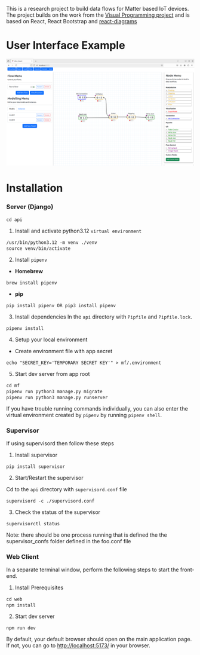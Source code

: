 This is a research project to build data flows for Matter based IoT devices. The project builds on the work from the [Visual Programming project](https://github.com/PyWorkflowApp/visual-programming) and is based on React, React Bootstrap and [react-diagrams](https://github.com/projectstorm/react-diagrams)

# User Interface Example

<img src="web/public/matterflowexample.png" width="800">


# Installation

### Server (Django)

```
cd api
```

1. Install and activate python3.12 `virtual environment` 

```
/usr/bin/python3.12 -m venv ./venv
source venv/bin/activate
```

2. Install `pipenv`

- **Homebrew**
       
```
brew install pipenv
```
       
- **pip**
    
```
pip install pipenv OR pip3 install pipenv
```        
3. Install dependencies
In the `api` directory with `Pipfile` and `Pipfile.lock`.
```
pipenv install
```
4. Setup your local environment

- Create environment file with app secret 
```
echo "SECRET_KEY='TEMPORARY SECRET KEY'" > mf/.environment
```

5. Start dev server from app root
```
cd mf
pipenv run python3 manage.py migrate
pipenv run python3 manage.py runserver
```
    
If you have trouble running commands individually, you can also enter the
virtual environment created by `pipenv` by running `pipenv shell`.

### Supervisor
If using supervisord then follow these steps

1. Install supervisor

```
pip install supervisor
```

2. Start/Restart the supervisor

Cd to the `api` directory with `supervisord.conf` file
```
supervisord -c ./supervisord.conf 
```

3. Check the status of the supervisor

```
supervisorctl status
```

Note: there should be one process running that is defined the the supervisor_confs folder defined in the foo.conf file

### Web Client 
In a separate terminal window, perform the following steps to start the
front-end.

1. Install Prerequisites
```
cd web
npm install
```
2. Start dev server
```
npm run dev
```

By default, your default browser should open on the main
application page. If not, you can go to [http://localhost:5173/](http://localhost:5173/)
in your browser.
